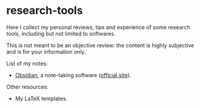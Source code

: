 # research-tools
Here I collect my personal reviews, tips and experience of some research tools, including but not limited to softwares. 

This is not meant to be an objective review: the content is highly subjective and is for your information only. 

List of my notes:
- [Obsidian](obsidian.md), a note-taking software ([official site](https://obsidian.md/)).

Other resources:
- My LaTeX templates.
